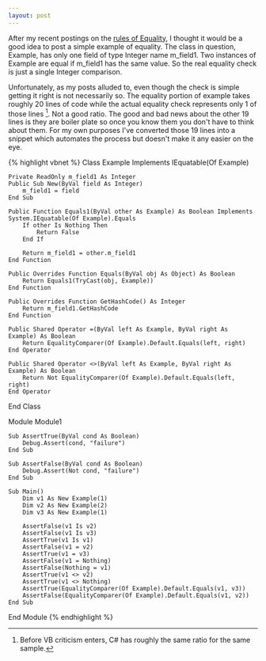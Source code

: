 ```yaml
---
layout: post
---
```

After my recent postings on the [rules of Equality](http://blogs.msdn.com/jaredpar/archive/2008/04/28/properly-implementing-equality-in-vb.aspx), I thought it would be a good idea to post a simple example of equality.  The class in question, Example, has only one field of type Integer name m_field1.  Two instances of Example are equal if m_field1 has the same value.  So the real equality check is just a single Integer comparison.

Unfortunately, as my posts alluded to, even though the check is simple getting it right is not necessarily so.  The equality portion of example takes roughly 20 lines of code while the actual equality check represents only 1 of those lines [^1].  Not a good ratio.  The good and bad news about the other 19 lines is they are boiler plate so once you know them you don't have to think about them.  For my own purposes I've converted those 19 lines into a snippet which automates the process but doesn't make it any easier on the eye.

{% highlight vbnet %}
Class Example
    Implements IEquatable(Of Example)

    Private ReadOnly m_field1 As Integer
    Public Sub New(ByVal field As Integer)
        m_field1 = field
    End Sub

    Public Function Equals1(ByVal other As Example) As Boolean Implements System.IEquatable(Of Example).Equals
        If other Is Nothing Then
            Return False
        End If

        Return m_field1 = other.m_field1
    End Function

    Public Overrides Function Equals(ByVal obj As Object) As Boolean
        Return Equals1(TryCast(obj, Example))
    End Function

    Public Overrides Function GetHashCode() As Integer
        Return m_field1.GetHashCode
    End Function

    Public Shared Operator =(ByVal left As Example, ByVal right As Example) As Boolean
        Return EqualityComparer(Of Example).Default.Equals(left, right)
    End Operator

    Public Shared Operator <>(ByVal left As Example, ByVal right As Example) As Boolean
        Return Not EqualityComparer(Of Example).Default.Equals(left, right)
    End Operator

End Class

Module Module1

    Sub AssertTrue(ByVal cond As Boolean)
        Debug.Assert(cond, "failure")
    End Sub

    Sub AssertFalse(ByVal cond As Boolean)
        Debug.Assert(Not cond, "failure")
    End Sub

    Sub Main()
        Dim v1 As New Example(1)
        Dim v2 As New Example(2)
        Dim v3 As New Example(1)

        AssertFalse(v1 Is v2)
        AssertFalse(v1 Is v3)
        AssertTrue(v1 Is v1)
        AssertFalse(v1 = v2)
        AssertTrue(v1 = v3)
        AssertFalse(v1 = Nothing)
        AssertFalse(Nothing = v1)
        AssertTrue(v1 <> v2)
        AssertTrue(v1 <> Nothing)
        AssertTrue(EqualityComparer(Of Example).Default.Equals(v1, v3))
        AssertFalse(EqualityComparer(Of Example).Default.Equals(v1, v2))
    End Sub

End Module
{% endhighlight %}

[^1]: Before VB criticism enters, C# has roughly the same ratio for the same sample.

